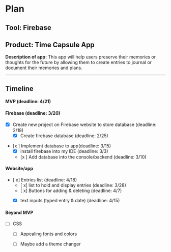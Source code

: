 # Plan

## Tool: Firebase
## Product: Time Capsule App
**Description of app:** This app will help users preserve their memories or thoughts for the future by allowing them to create entries to journal or document their memories and plans.

---

## Timeline

#### MVP (deadline: 4/21)

<!-- - [ ] Task (deadline: X)
  - [ ] Subtask (deadline: X) -->

#### Firebase (deadline: 3/20)

- [x] Create new project on Firebase website to store database (deadline: 2/18)
  - [x] Create firebase database (deadline: 2/25)
- [x ] Implement database to app(deadline: 3/15)
  - [x] install firebase into my IDE (deadline: 3/3)
  - [x ] Add database into the console/backend (deadline: 3/10)


#### Website/app
- [ x] Entries list (deadline: 4/18)
    - [ x] list to hold and display entries (deadline: 3/28)
    - [ x] Buttons for adding & deleting (deadline: 4/7)
    - [x] text inputs (typed entry & date) (deadline: 4/15)




#### Beyond MVP

- [ ] CSS
  - [ ] Appealing fonts and colors
  - [ ] Maybe add a theme changer


<!-- EXAMPLE

## Tool: APIs
## Product: Green Glass Door riddle app

## Timeline

### MVP

- [ ] Front-end
  - [x] Webpage to collect input from user (deadline: 4/15)
  - [ ] Webpage to display "yes, but a ___ can't" or "no, but a ___ can" (deadline: 5/1)
- [x] Back-end
  - [x] Use regex to test whether or not the word can go through the GGD (deadline: 3/1)
  - [x] Use the Twinword API to find related words (deadline: 3/15)
    - [ ] Iterate through the words until an opposite example can be found (deadline: 4/1)

#### Beyond MVP

- [ ] Use another API to make sure the opposite example is a noun
- [ ] Automate notification of API limit to make sure I don’t exceed free quota
- [ ] A multiple choice quizzer that will test the user’s knowledge of the solution

-->





<!-- DO NOT USE THIS YET

| Name | Glows | Grows |
| -------- | ------- | ------- |
|   |   |
|   |   |
|   |   |
|   |   |
|   |   |
|   |   |

-->
